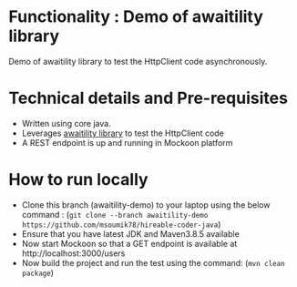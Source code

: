 # Functionality : Demo of awaitility library
Demo of awaitility library to test the HttpClient code asynchronously.


# Technical details and Pre-requisites
- Written using core java.
- Leverages [awaitility library](http://www.awaitility.org/) to test the HttpClient code
- A REST endpoint is up and running in Mockoon platform


# How to run locally
- Clone this branch (awaitility-demo) to your laptop using the below command :
  (`git clone --branch awaitility-demo https://github.com/msoumik78/hireable-coder-java`)
- Ensure that you have latest JDK and Maven3.8.5 available
- Now start Mockoon so that a GET endpoint is available at http://localhost:3000/users
- Now build the project and run the test using the command:
  (`mvn clean package`)
